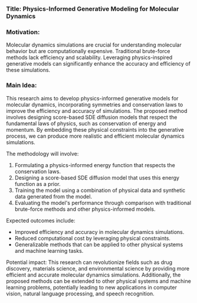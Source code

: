 ### Title: Physics-Informed Generative Modeling for Molecular Dynamics

### Motivation:
Molecular dynamics simulations are crucial for understanding molecular behavior but are computationally expensive. Traditional brute-force methods lack efficiency and scalability. Leveraging physics-inspired generative models can significantly enhance the accuracy and efficiency of these simulations.

### Main Idea:
This research aims to develop physics-informed generative models for molecular dynamics, incorporating symmetries and conservation laws to improve the efficiency and accuracy of simulations. The proposed method involves designing score-based SDE diffusion models that respect the fundamental laws of physics, such as conservation of energy and momentum. By embedding these physical constraints into the generative process, we can produce more realistic and efficient molecular dynamics simulations.

The methodology will involve:
1. Formulating a physics-informed energy function that respects the conservation laws.
2. Designing a score-based SDE diffusion model that uses this energy function as a prior.
3. Training the model using a combination of physical data and synthetic data generated from the model.
4. Evaluating the model's performance through comparison with traditional brute-force methods and other physics-informed models.

Expected outcomes include:
- Improved efficiency and accuracy in molecular dynamics simulations.
- Reduced computational cost by leveraging physical constraints.
- Generalizable methods that can be applied to other physical systems and machine learning tasks.

Potential impact:
This research can revolutionize fields such as drug discovery, materials science, and environmental science by providing more efficient and accurate molecular dynamics simulations. Additionally, the proposed methods can be extended to other physical systems and machine learning problems, potentially leading to new applications in computer vision, natural language processing, and speech recognition.